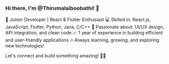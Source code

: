 ### Hi there, I'm @Thirumalaiboobathi! 👋

🚀 Junior Developer | React & Flutter Enthusiast
💻 Skilled in: React.js, JavaScript, Flutter, Python, Java, C/C++
🎨 Passionate about: UI/UX design, API integration, and clean code
📈 1 year of experience in building efficient and user-friendly applications
🔥 Always learning, growing, and exploring new technologies!

Let's connect and build something amazing! 🚀💡


<!---
Thirumalaiboobathi/Thirumalaiboobathi is a ✨ special ✨ repository because its `README.md` (this file) appears on your GitHub profile.
You can click the Preview link to take a look at your changes.
--->
